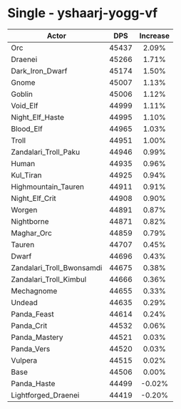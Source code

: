 # Single - yshaarj-yogg-vf
| Actor | DPS | Increase |
|---|:---:|:---:|
|Orc|45437|2.09%|
|Draenei|45266|1.71%|
|Dark_Iron_Dwarf|45174|1.50%|
|Gnome|45007|1.13%|
|Goblin|45006|1.12%|
|Void_Elf|44999|1.11%|
|Night_Elf_Haste|44995|1.10%|
|Blood_Elf|44965|1.03%|
|Troll|44951|1.00%|
|Zandalari_Troll_Paku|44946|0.99%|
|Human|44935|0.96%|
|Kul_Tiran|44925|0.94%|
|Highmountain_Tauren|44911|0.91%|
|Night_Elf_Crit|44908|0.90%|
|Worgen|44891|0.87%|
|Nightborne|44871|0.82%|
|Maghar_Orc|44859|0.79%|
|Tauren|44707|0.45%|
|Dwarf|44696|0.43%|
|Zandalari_Troll_Bwonsamdi|44675|0.38%|
|Zandalari_Troll_Kimbul|44666|0.36%|
|Mechagnome|44655|0.33%|
|Undead|44635|0.29%|
|Panda_Feast|44614|0.24%|
|Panda_Crit|44532|0.06%|
|Panda_Mastery|44521|0.03%|
|Panda_Vers|44520|0.03%|
|Vulpera|44515|0.02%|
|Base|44506|0.00%|
|Panda_Haste|44499|-0.02%|
|Lightforged_Draenei|44419|-0.20%|
